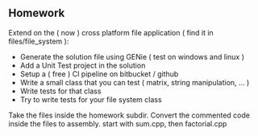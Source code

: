 ## Homework

Extend on the ( now ) cross platform file application ( find it in files/file_system ):
* Generate the solution file using GENie ( test on windows and linux )
* Add a Unit Test project in the solution
* Setup a ( free ) CI pipeline on bitbucket / github
* Write a small class that you can test ( matrix, string manipulation, ... )
* Write tests for that class
* Try to write tests for your file system class

Take the files inside the homework subdir.
Convert the commented code inside the files to assembly.
start with sum.cpp, then factorial.cpp
